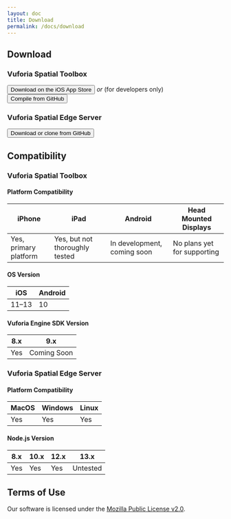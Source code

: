 ```yaml
---
layout: doc
title: Download
permalink: /docs/download
---
```


## Download

### Vuforia Spatial Toolbox
  <button class="button is-medium is-light"  
    onclick="location.href='#todo-add-this-link';">
    <span class="icon is-medium">
      <i class="fab fa-app-store-ios"></i>
    </span>
    <span>Download on the iOS App Store</span>
  </button> *or* (for developers only)  <button class="button is-medium is-light"  
                                           onclick="location.href='https://github.com/ptcrealitylab/vuforia-spatial-toolbox-ios';">
                                           <span class="icon is-medium">
                                             <i class="fab fa-github"></i>
                                           </span>
                                           <span>Compile from GitHub</span>
                                         </button>

### Vuforia Spatial Edge Server

  <button class="button is-light is-medium"  
    onclick="location.href='https://github.com/ptcrealitylab/vuforia-spatial-edge-server';">
    <span class="icon is-medium">
      <i class="fab fa-github"></i>
    </span>
    <span>Download or clone from GitHub</span>
  </button>
  
## Compatibility

### Vuforia Spatial Toolbox

#### Platform Compatibility

|iPhone|iPad|Android|Head Mounted Displays|
|---|---|---|---|
|Yes, primary platform|Yes, but not thoroughly tested|In development, coming soon|No plans yet for supporting|

#### OS Version

|iOS|Android|
|---|---|
|11–13|10|

#### Vuforia Engine SDK Version

|8.x|9.x|
|---|---|
|Yes|Coming Soon|

### Vuforia Spatial Edge Server

#### Platform Compatibility

|MacOS|Windows|Linux|
|---|---|---|
|Yes|Yes|Yes|

#### Node.js Version

|8.x|10.x|12.x|13.x|
|---|---|---|---|
|Yes|Yes|Yes|Untested|

## Terms of Use

Our software is licensed under the
[Mozilla Public License v2.0](https://www.mozilla.org/en-US/MPL/2.0/).
